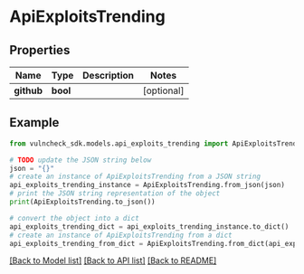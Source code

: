 # ApiExploitsTrending


## Properties

Name | Type | Description | Notes
------------ | ------------- | ------------- | -------------
**github** | **bool** |  | [optional] 

## Example

```python
from vulncheck_sdk.models.api_exploits_trending import ApiExploitsTrending

# TODO update the JSON string below
json = "{}"
# create an instance of ApiExploitsTrending from a JSON string
api_exploits_trending_instance = ApiExploitsTrending.from_json(json)
# print the JSON string representation of the object
print(ApiExploitsTrending.to_json())

# convert the object into a dict
api_exploits_trending_dict = api_exploits_trending_instance.to_dict()
# create an instance of ApiExploitsTrending from a dict
api_exploits_trending_from_dict = ApiExploitsTrending.from_dict(api_exploits_trending_dict)
```
[[Back to Model list]](../README.md#documentation-for-models) [[Back to API list]](../README.md#documentation-for-api-endpoints) [[Back to README]](../README.md)


